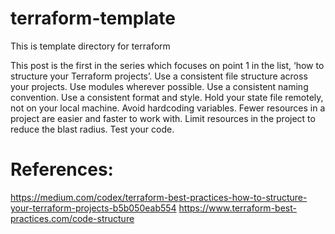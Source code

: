 # terraform-template

This is template directory for terraform

This post is the first in the series which focuses on point 1 in the list, ‘how to structure your Terraform projects’.
Use a consistent file structure across your projects.
Use modules wherever possible.
Use a consistent naming convention.
Use a consistent format and style.
Hold your state file remotely, not on your local machine.
Avoid hardcoding variables.
Fewer resources in a project are easier and faster to work with.
Limit resources in the project to reduce the blast radius.
Test your code.


# References:
https://medium.com/codex/terraform-best-practices-how-to-structure-your-terraform-projects-b5b050eab554
https://www.terraform-best-practices.com/code-structure
